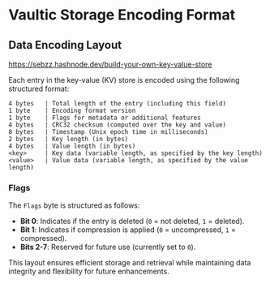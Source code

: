 # Vaultic Storage Encoding Format
## Data Encoding Layout

https://sebzz.hashnode.dev/build-your-own-key-value-store

Each entry in the key-value (KV) store is encoded using the following structured format:

```
4 bytes   | Total length of the entry (including this field)
1 byte    | Encoding format version
1 byte    | Flags for metadata or additional features
4 bytes   | CRC32 checksum (computed over the key and value)
8 bytes   | Timestamp (Unix epoch time in milliseconds)
2 bytes   | Key length (in bytes)
4 bytes   | Value length (in bytes)
<key>     | Key data (variable length, as specified by the key length)
<value>   | Value data (variable length, as specified by the value length)
```

### Flags

The `Flags` byte is structured as follows:

- **Bit 0**: Indicates if the entry is deleted (`0` = not deleted, `1` = deleted).
- **Bit 1**: Indicates if compression is applied (`0` = uncompressed, `1` = compressed).
- **Bits 2-7**: Reserved for future use (currently set to `0`).

This layout ensures efficient storage and retrieval while maintaining data integrity and flexibility for future enhancements.
